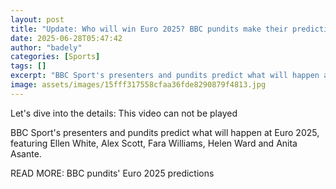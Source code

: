 ```yaml
---
layout: post
title: "Update: Who will win Euro 2025? BBC pundits make their predictions"
date: 2025-06-28T05:47:42
author: "badely"
categories: [Sports]
tags: []
excerpt: "BBC Sport's presenters and pundits predict what will happen at Euro 2025."
image: assets/images/15fff317558cfaa36fde8290879f4813.jpg
---
```


Let's dive into the details: This video can not be played

BBC Sport's presenters and pundits predict what will happen at Euro 2025, featuring Ellen White, Alex Scott, Fara Williams, Helen Ward and Anita Asante. 

READ MORE: BBC pundits' Euro 2025 predictions

